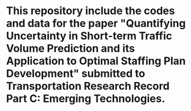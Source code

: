 # This repository include the codes and data for the paper "Quantifying Uncertainty in Short-term Traffic Volume Prediction and its Application to Optimal Staffing Plan Development" submitted to Transportation Research Record Part C: Emerging Technologies. 
